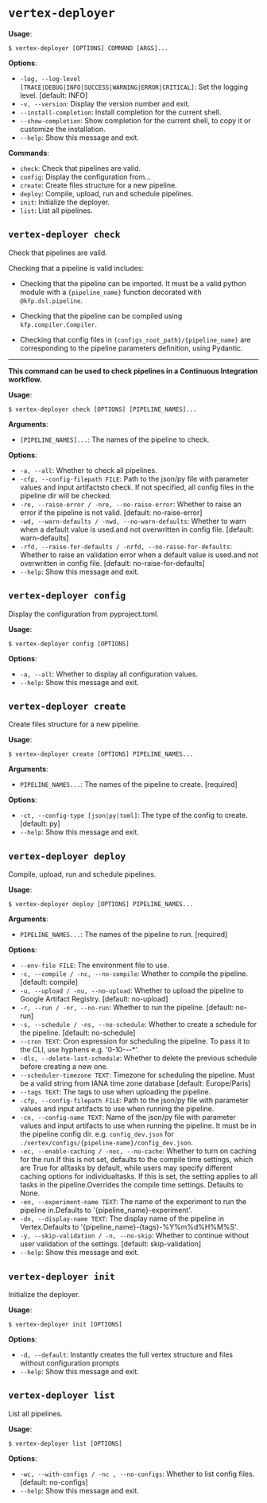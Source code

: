 # `vertex-deployer`

**Usage**:

```console
$ vertex-deployer [OPTIONS] COMMAND [ARGS]...
```

**Options**:

* `-log, --log-level [TRACE|DEBUG|INFO|SUCCESS|WARNING|ERROR|CRITICAL]`: Set the logging level.  [default: INFO]
* `-v, --version`: Display the version number and exit.
* `--install-completion`: Install completion for the current shell.
* `--show-completion`: Show completion for the current shell, to copy it or customize the installation.
* `--help`: Show this message and exit.

**Commands**:

* `check`: Check that pipelines are valid.
* `config`: Display the configuration from...
* `create`: Create files structure for a new pipeline.
* `deploy`: Compile, upload, run and schedule pipelines.
* `init`: Initialize the deployer.
* `list`: List all pipelines.

## `vertex-deployer check`

Check that pipelines are valid.

Checking that a pipeline is valid includes:

* Checking that the pipeline can be imported. It must be a valid python module with a
`{pipeline_name}` function decorated with `@kfp.dsl.pipeline`.

* Checking that the pipeline can be compiled using `kfp.compiler.Compiler`.

* Checking that config files in `{configs_root_path}/{pipeline_name}` are corresponding to the
pipeline parameters definition, using Pydantic.

---

**This command can be used to check pipelines in a Continuous Integration workflow.**

**Usage**:

```console
$ vertex-deployer check [OPTIONS] [PIPELINE_NAMES]...
```

**Arguments**:

* `[PIPELINE_NAMES]...`: The names of the pipeline to check.

**Options**:

* `-a, --all`: Whether to check all pipelines.
* `-cfp, --config-filepath FILE`: Path to the json/py file with parameter values and input artifactsto check. If not specified, all config files in the pipeline dir will be checked.
* `-re, --raise-error / -nre, --no-raise-error`: Whether to raise an error if the pipeline is not valid.  [default: no-raise-error]
* `-wd, --warn-defaults / -nwd, --no-warn-defaults`: Whether to warn when a default value is used.and not overwritten in config file.  [default: warn-defaults]
* `-rfd, --raise-for-defaults / -nrfd, --no-raise-for-defaults`: Whether to raise an validation error when a default value is used.and not overwritten in config file.  [default: no-raise-for-defaults]
* `--help`: Show this message and exit.

## `vertex-deployer config`

Display the configuration from pyproject.toml.

**Usage**:

```console
$ vertex-deployer config [OPTIONS]
```

**Options**:

* `-a, --all`: Whether to display all configuration values.
* `--help`: Show this message and exit.

## `vertex-deployer create`

Create files structure for a new pipeline.

**Usage**:

```console
$ vertex-deployer create [OPTIONS] PIPELINE_NAMES...
```

**Arguments**:

* `PIPELINE_NAMES...`: The names of the pipeline to create.  [required]

**Options**:

* `-ct, --config-type [json|py|toml]`: The type of the config to create.  [default: py]
* `--help`: Show this message and exit.

## `vertex-deployer deploy`

Compile, upload, run and schedule pipelines.

**Usage**:

```console
$ vertex-deployer deploy [OPTIONS] PIPELINE_NAMES...
```

**Arguments**:

* `PIPELINE_NAMES...`: The names of the pipeline to run.  [required]

**Options**:

* `--env-file FILE`: The environment file to use.
* `-c, --compile / -nc, --no-compile`: Whether to compile the pipeline.  [default: compile]
* `-u, --upload / -nu, --no-upload`: Whether to upload the pipeline to Google Artifact Registry.  [default: no-upload]
* `-r, --run / -nr, --no-run`: Whether to run the pipeline.  [default: no-run]
* `-s, --schedule / -ns, --no-schedule`: Whether to create a schedule for the pipeline.  [default: no-schedule]
* `--cron TEXT`: Cron expression for scheduling the pipeline. To pass it to the CLI, use hyphens e.g. '0-10-*-*-*'.
* `-dls, --delete-last-schedule`: Whether to delete the previous schedule before creating a new one.
* `--scheduler-timezone TEXT`: Timezone for scheduling the pipeline. Must be a valid string from IANA time zone database  [default: Europe/Paris]
* `--tags TEXT`: The tags to use when uploading the pipeline.
* `-cfp, --config-filepath FILE`: Path to the json/py file with parameter values and input artifacts to use when running the pipeline.
* `-cn, --config-name TEXT`: Name of the json/py file with parameter values and input artifacts to use when running the pipeline. It must be in the pipeline config dir. e.g. `config_dev.json` for `./vertex/configs/{pipeline-name}/config_dev.json`.
* `-ec, --enable-caching / -nec, --no-cache`: Whether to turn on caching for the run.If this is not set, defaults to the compile time settings, which are True for alltasks by default, while users may specify different caching options for individualtasks. If this is set, the setting applies to all tasks in the pipeline.Overrides the compile time settings. Defaults to None.
* `-en, --experiment-name TEXT`: The name of the experiment to run the pipeline in.Defaults to '{pipeline_name}-experiment'.
* `-dn, --display-name TEXT`: The display name of the pipeline in Vertex.Defaults to '{pipeline_name}-{tags}-%Y%m%d%H%M%S'.
* `-y, --skip-validation / -n, --no-skip`: Whether to continue without user validation of the settings.  [default: skip-validation]
* `--help`: Show this message and exit.

## `vertex-deployer init`

Initialize the deployer.

**Usage**:

```console
$ vertex-deployer init [OPTIONS]
```

**Options**:

* `-d, --default`: Instantly creates the full vertex structure and files without configuration prompts
* `--help`: Show this message and exit.

## `vertex-deployer list`

List all pipelines.

**Usage**:

```console
$ vertex-deployer list [OPTIONS]
```

**Options**:

* `-wc, --with-configs / -nc , --no-configs`: Whether to list config files.  [default: no-configs]
* `--help`: Show this message and exit.
